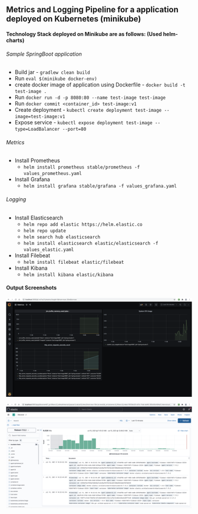 ## Metrics and Logging Pipeline for a application deployed on Kubernetes (minikube) 

#### Technology Stack deployed on Minikube are as follows: (Used helm-charts)

###### Sample SpringBoot application
- Build jar - `gradlew clean build`
- Run `eval $(minikube docker-env)`
- create docker image of application using Dockerfile - `docker build -t test-image .`
- Run `docker run -d -p 8080:80 --name test-image test-image`
- Run `docker commit <container_id> test-image:v1`
- Create deployment - `kubectl create deployment test-image --image=test-image:v1`
- Expose service - `kubectl expose deployment test-image --type=LoadBalancer --port=80`

###### Metrics
- Install Prometheus
  - `helm install prometheus stable/prometheus -f values_prometheus.yaml`
- Install Grafana
  - `helm install grafana stable/grafana -f values_grafana.yaml`

###### Logging
- Install Elasticsearch
  - `helm repo add elastic https://helm.elastic.co`
  - `helm repo update`
  - `helm search hub elasticsearch`
  - `helm install elasticsearch elastic/elasticsearch -f values_elastic.yaml`
- Install Filebeat
  - `helm install filebeat elastic/filebeat`
- Install Kibana
  - `helm install kibana elastic/kibana`

#### Output Screenshots

![alt text](https://github.com/kiran3394/Observability/blob/master/results_screenshots/few%20metrics.png?raw=true)

![alt text](https://github.com/kiran3394/Observability/blob/master/results_screenshots/logs_from_elasticsearch.png?raw=true)



